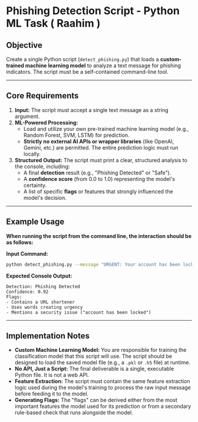 
# Phishing Detection Script - Python ML Task ( Raahim )

## Objective

Create a single Python script (`detect_phishing.py`) that loads a **custom-trained machine learning model** to analyze a text message for phishing indicators. The script must be a self-contained command-line tool.

---

## Core Requirements

1.  **Input:** The script must accept a single text message as a string argument.
2.  **ML-Powered Processing:**
    *   Load and utilize your own pre-trained machine learning model (e.g., Random Forest, SVM, LSTM) for prediction.
    *   **Strictly no external AI APIs or wrapper libraries** (like OpenAI, Gemini, etc.) are permitted. The entire prediction logic must run locally.
3.  **Structured Output:** The script must print a clear, structured analysis to the console, including:
    *   A final **detection** result (e.g., "Phishing Detected" or "Safe").
    *   A **confidence score** (from 0.0 to 1.0) representing the model's certainty.
    *   A list of specific **flags** or features that strongly influenced the model's decision.

---

## Example Usage

**When running the script from the command line, the interaction should be as follows:**

**Input Command:**
```bash
python detect_phishing.py --message "URGENT: Your account has been locked due to suspicious activity. Click http://bit.ly/2sD4fG to verify now."
```

**Expected Console Output:**
```
Detection: Phishing Detected
Confidence: 0.92
Flags:
- Contains a URL shortener
- Uses words creating urgency
- Mentions a security issue ("account has been locked")
```

---

## Implementation Notes

-   **Custom Machine Learning Model:** You are responsible for training the classification model that this script will use. The script should be designed to load the saved model file (e.g., a `.pkl` or `.h5` file) at runtime.
-   **No API, Just a Script:** The final deliverable is a single, executable Python file. It is not a web API.
-   **Feature Extraction:** The script must contain the same feature extraction logic used during the model's training to process the raw input message before feeding it to the model.
-   **Generating Flags:** The "flags" can be derived either from the most important features the model used for its prediction or from a secondary rule-based check that runs alongside the model.